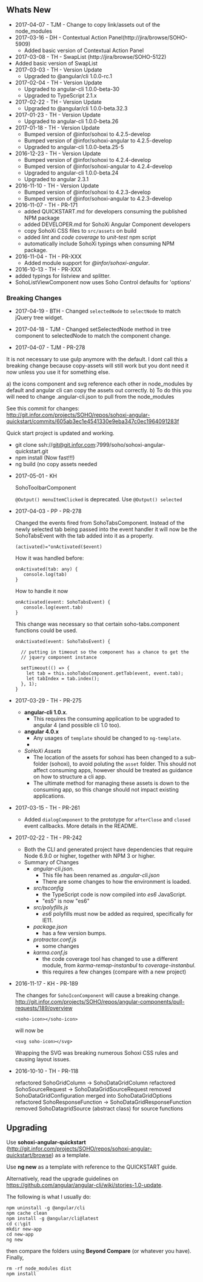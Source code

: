 
## Whats New
* 2017-04-07 - TJM - Change to copy link/assets out of the node_modules
* 2017-03-16 - DH - Contextual Action Panel(http://jira/browse/SOHO-5909)
  * Added basic version of Contextual Action Panel
* 2017-03-08 - TH - SwapList (http://jira/browse/SOHO-5122)
 * Added basic version of SwapList
* 2017-03-03 - TH - Version Update
  * Upgraded to @angular/cli 1.0.0-rc.1
* 2017-02-04 - TH - Version Update
  * Upgraded to angular-cli 1.0.0-beta-30
  * Upgraded to TypeScript 2.1.x
* 2017-02-22 - TH - Version Update
  * Upgraded to @angular/cli 1.0.0-beta.32.3
* 2017-01-23 - TH - Version Update
  * Upgraded to angular-cli 1.0.0-beta.26
* 2017-01-18 - TH - Version Update
  - Bumped version of @infor/sohoxi to 4.2.5-develop
  - Bumped version of @infor/sohoxi-angular to 4.2.5-develop
  - Upgraded to angular-cli 1.0.0-beta.25-5
* 2016-12-23 - TH - Version Update
  - Bumped version of @infor/sohoxi to 4.2.4-develop
  - Bumped version of @infor/sohoxi-angular to 4.2.4-develop
  - Upgraded to angular-cli 1.0.0-beta.24
  - Upgraded to angular 2.3.1
* 2016-11-10 - TH - Version Update
  - Bumped version of @infor/sohoxi to 4.2.3-develop
  - Bumped version of @infor/sohoxi-angular to 4.2.3-develop
* 2016-11-07 - TH - PR-171
  - added QUICKSTART.md for developers consuming the published NPM package
  - added DEVELOPER.md for SohoXi Angular Component developers
  - copy SohoXi CSS files to `src/assets` on build
  - added _lint_ and _code coverage_ to _unit-test_ npm script
  - automatically include SohoXi typings when consuming NPM package.
* 2016-11-04 - TH - PR-XXX
  * Added module support for _@infor/sohoxi-angular_.
* 2016-10-13 - TH - PR-XXX
 * added typings for listview and splitter.
 * SohoListViewComponent now uses Soho Control defaults for 'options'

### Breaking Changes

* 2017-04-19 - BTH - Changed `selectedNode` to `selectNode` to match jQuery tree widget.

* 2017-04-18 - TJM - Changed setSelectedNode method in tree component to selectedNode to match the component change.

* 2017-04-07 - TJM - PR-278

It is not necessary to use gulp anymore with the default.
I dont call this a breaking change because copy-assets will still work but you dont need it now unless you use it for something else.

a) the icons component and svg reference each other in node_modules by default
and angular cli can copy the assets out correctly.
b) To do this you will need to change .angular-cli.json to pull from the node_modules

See this commit for changes: http://git.infor.com/projects/SOHO/repos/sohoxi-angular-quickstart/commits/605ab3ec1e4541330e9eba347c0ec1964091283f

Quick start project is updated and working.
- git clone ssh://git@git.infor.com:7999/soho/sohoxi-angular-quickstart.git
- npm install (Now fast!!!)
- ng build (no copy assets needed

* 2017-05-01 - KH

     SohoToolbarComponent

    `@Output() menuItemClicked` is deprecated. Use `@Output() selected`

* 2017-04-03 - PP - PR-278

    Changed the events fired from SohoTabsComponent. Instead of the newly selected tab being
    passed into the event handler it will now be the SohoTabsEvent with the tab added into it
    as a property.

    `(activated)="onActivated($event)`

    How it was handled before:

    ```
    onActivated(tab: any) {
       console.log(tab)
    }
    ```

    How to handle it now

    ```
    onActivated(event: SohoTabsEvent) {
       console.log(event.tab)
    }
    ```

    This change was necessary so that certain soho-tabs.component functions could be used.
    ```
    onActivated(event: SohoTabsEvent) {

      // putting in timeout so the component has a chance to get the
      // jquery component instance

      setTimeout(() => {
        let tab = this.sohoTabsComponent.getTab(event, event.tab);
        let tabIndex = tab.index();
      }, 1);
    }
    ```

* 2017-03-29 - TH - PR-275
    * **angular-cli 1.0.x**.
      * This requires the consuming application to be upgraded to angular 4 (and possible cli 1.0 too).
    * **angular 4.0.x**
      * Any usages of `template` should be changed to `ng-template`.
      *
    * *SoHoXi Assets*
      * The location of the assets for sohoxi has been changed to a sub-folder (sohoxi), to avoid poluting the `asset` folder. This should not affect consuming apps, however should be treated as guidance on how to structure a cli app.  
      * The ultimate method for managing these assets is down to the consuming app, so this change should not impact existing applications.
* 2017-03-15 - TH - PR-261
    * Added `dialogComponent` to the prototype for `afterClose` and `closed` event callbacks.  More details in the README.
* 2017-02-22 - TH - PR-242
  * Both the CLI and generated project have dependencies that require Node 6.9.0 or higher, together with NPM 3 or higher.
  * Summary of Changes
    * *angular-cli.json*.
      * This file has been renamed as *.angular-cli.json*
      * There are some changes to how the environment is loaded.
    * *src/tsconfig*
      * the TypeScript code is now compiled into *es6* JavaScript.
      * "es5" is now "es6"
    * *src/polyfills.js*
      * *es6* polyfills must now be added as required, specifically for IE11.
    * *package.json*
      * has a few version bumps.
    * *protractor.conf.js*
      * some changes
    * *karma.conf.js*
      * the code coverage tool has changed to use a different module, from *karma-remap-instanbul* to *coverage-instanbul*.
      * this requires a few changes (compare with a new project)
* 2016-11-17 - KH - PR-189

    The changes for `SohoIconComponent` will cause a breaking change.
    http://git.infor.com/projects/SOHO/repos/angular-components/pull-requests/189/overview

    ```<soho-icon></soho-icon>```

    will now be

    ```<svg soho-icon></svg>```

    Wrapping the SVG was breaking numerous Sohoxi CSS rules and causing layout issues.
* 2016-10-10 - TH - PR-118

    refactored SohoGridColumn -> SohoDataGridColumn
    refactored SohoSourceRequest -> SohoDataGridSourceRequest
    removed SohoDataGridConfiguration merged into SohoDataGridOptions
    refactored SohoResponseFunction -> SohoDataGridResponseFunction
    removed SohoDatagridSource (abstract class) for source functions

## Upgrading

Use **sohoxi-angular-quickstart** (http://git.infor.com/projects/SOHO/repos/sohoxi-angular-quickstart/browse) as a template.

Use **ng new** as a template with reference to the QUICKSTART guide.

Alternatively, read the upgrade guidelines on https://github.com/angular/angular-cli/wiki/stories-1.0-update.

The following is what I usually do:
```
npm uninstall -g @angular/cli
npm cache clean
npm install -g @angular/cli@latest
cd c:\git
mkdir new-app
cd new-app
ng new
```
then compare the folders using **Beyond Compare** (or whatever you have).  Finally,
```
rm -rf node_modules dist
npm install
 ```
